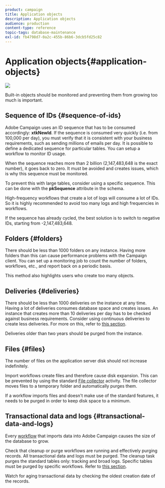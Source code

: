 ```yaml
---
product: campaign
title: Application objects
description: Application objects
audience: production
content-type: reference
topic-tags: database-maintenance
exl-id: fb4798d7-0a2c-455b-86b6-3dcb5fd25c82
---
```

# Application objects{#application-objects}

![](assets/do-not-localize/v7-only.svg)

Built-in objects should be monitored and preventing them from growing too much is important.

## Sequence of IDs {#sequence-of-ids}

Adobe Campaign uses an ID sequence that has to be consumed accordingly: **xtkNewId**. If the sequence is consumed very quickly (i.e. from 100,000 per day), you must verify that it is consistent with your business requirements, such as sending millions of emails per day. It is possible to define a dedicated sequence for particular tables. You can setup a workflow to monitor ID usage.

When the sequence reaches more than 2 billion (2,147,483,648 is the exact number), it goes back to zero. It must be avoided and creates issues, which is why this sequence must be monitored.

To prevent this with large tables, consider using a specific sequence. This can be done with the **pkSequence** attribute in the schema.

High-frequency workflows that create a lot of logs will consume a lot of IDs. So it is highly recommended to avoid too many logs and high frequencies in workflows.

If the sequence has already cycled, the best solution is to switch to negative IDs, starting from -2,147,483,648.

## Folders {#folders}

There should be less than 1000 folders on any instance. Having more folders than this can cause performance problems with the Campaign client. You can set up a monitoring job to count the number of folders, workflows, etc., and report back on a periodic basis.

This method also highlights users who create too many objects.

## Deliveries {#deliveries}

There should be less than 1000 deliveries on the instance at any time. Having a lot of deliveries consumes database space and creates issues. An instance that creates more than 10 deliveries per day has to be checked against business requirements. Consider using continuous deliveries to create less deliveries. For more on this, refer to [this section](../../../common/workflow/using/continuous-delivery.md).

Deliveries older than two years should be purged from the instance.

## Files {#files}

The number of files on the application server disk should not increase indefinitely.

Import workflows create files and therefore cause disk expansion. This can be prevented by using the standard [File collector](../../../common/workflow/using/file-collector.md) activity. The file collector moves files to a temporary folder and automatically purges them.

If a workflow imports files and doesn't make use of the standard features, it needs to be purged in order to keep disk space to a minimum.

## Transactional data and logs {#transactional-data-and-logs}

Every [workflow](../../../common/workflow/using/data-life-cycle.md#work-table) that imports data into Adobe Campaign causes the size of the database to grow.

Check that cleanup or purge workflows are running and effectively purging records. All transactional data and logs must be purged. The cleanup task purges the standard tables only: tracking and broad logs. Specific tables must be purged by specific workflows. Refer to [this section](../../../common/workflow/using/monitoring-workflow-execution.md#purging-the-logs).

Watch for aging transactional data by checking the oldest creation date of the records.
